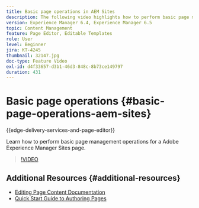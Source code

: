 ```yaml
---
title: Basic page operations in AEM Sites
description: The following video highlights how to perform basic page management operations for a Adobe Experience Manager Sites page.
version: Experience Manager 6.4, Experience Manager 6.5
topic: Content Management
feature: Page Editor, Editable Templates
role: User
level: Beginner
jira: KT-4245
thumbnail: 32147.jpg
doc-type: Feature Video
exl-id: d4f33657-d3b1-46d3-848c-8b73ce149797
duration: 431
---
```

# Basic page operations {#basic-page-operations-aem-sites}

{{edge-delivery-services-and-page-editor}}

Learn how to perform basic page management operations for a Adobe Experience Manager Sites page.

>[!VIDEO](https://video.tv.adobe.com/v/32147?quality=12&learn=on)


## Additional Resources {#additional-resources}

* [Editing Page Content Documentation](https://experienceleague.adobe.com/docs/experience-manager-65/authoring/authoring/editing-content.html)
* [Quick Start Guide to Authoring Pages](https://experienceleague.adobe.com/docs/experience-manager-cloud-service/sites/authoring/getting-started/quick-start.html)

